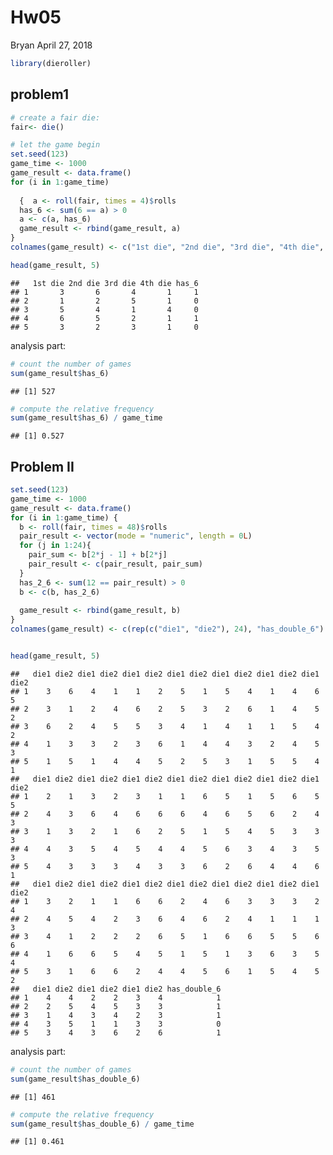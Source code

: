 Hw05
================
Bryan
April 27, 2018

``` r
library(dieroller)
```

problem1
--------

``` r
# create a fair die:
fair<- die()

# let the game begin
set.seed(123)
game_time <- 1000
game_result <- data.frame()
for (i in 1:game_time) 
  
  {  a <- roll(fair, times = 4)$rolls
  has_6 <- sum(6 == a) > 0
  a <- c(a, has_6)
  game_result <- rbind(game_result, a)
}
colnames(game_result) <- c("1st die", "2nd die", "3rd die", "4th die", "has_6")

head(game_result, 5)
```

    ##   1st die 2nd die 3rd die 4th die has_6
    ## 1       3       6       4       1     1
    ## 2       1       2       5       1     0
    ## 3       5       4       1       4     0
    ## 4       6       5       2       1     1
    ## 5       3       2       3       1     0

analysis part:

``` r
# count the number of games
sum(game_result$has_6)
```

    ## [1] 527

``` r
# compute the relative frequency 
sum(game_result$has_6) / game_time
```

    ## [1] 0.527

Problem II
----------

``` r
set.seed(123)
game_time <- 1000
game_result <- data.frame()
for (i in 1:game_time) {
  b <- roll(fair, times = 48)$rolls
  pair_result <- vector(mode = "numeric", length = 0L)
  for (j in 1:24){
    pair_sum <- b[2*j - 1] + b[2*j]
    pair_result <- c(pair_result, pair_sum)
  }
  has_2_6 <- sum(12 == pair_result) > 0
  b <- c(b, has_2_6)
  
  game_result <- rbind(game_result, b)
}
colnames(game_result) <- c(rep(c("die1", "die2"), 24), "has_double_6")


head(game_result, 5)
```

    ##   die1 die2 die1 die2 die1 die2 die1 die2 die1 die2 die1 die2 die1 die2
    ## 1    3    6    4    1    1    2    5    1    5    4    1    4    6    5
    ## 2    3    1    2    4    6    2    5    3    2    6    1    4    5    2
    ## 3    6    2    4    5    5    3    4    1    4    1    1    5    4    2
    ## 4    1    3    3    2    3    6    1    4    4    3    2    4    5    3
    ## 5    1    5    1    4    4    5    2    5    3    1    5    5    4    1
    ##   die1 die2 die1 die2 die1 die2 die1 die2 die1 die2 die1 die2 die1 die2
    ## 1    2    1    3    2    3    1    1    6    5    1    5    6    5    5
    ## 2    4    3    6    4    6    6    6    4    6    5    6    2    4    3
    ## 3    1    3    2    1    6    2    5    1    5    4    5    3    3    3
    ## 4    4    3    5    4    5    4    4    5    6    3    4    3    5    3
    ## 5    4    3    3    3    4    3    3    6    2    6    4    4    6    1
    ##   die1 die2 die1 die2 die1 die2 die1 die2 die1 die2 die1 die2 die1 die2
    ## 1    3    2    1    1    6    6    2    4    6    3    3    3    2    4
    ## 2    4    5    4    2    3    6    4    6    2    4    1    1    1    3
    ## 3    4    1    2    2    2    6    5    1    6    6    5    5    6    6
    ## 4    1    6    6    5    4    5    1    5    1    3    6    3    5    4
    ## 5    3    1    6    6    2    4    4    5    6    1    5    4    5    2
    ##   die1 die2 die1 die2 die1 die2 has_double_6
    ## 1    4    4    2    2    3    4            1
    ## 2    2    5    4    5    3    3            1
    ## 3    1    4    3    4    2    3            1
    ## 4    3    5    1    1    3    3            0
    ## 5    3    4    3    6    2    6            1

analysis part:

``` r
# count the number of games 
sum(game_result$has_double_6)
```

    ## [1] 461

``` r
# compute the relative frequency 
sum(game_result$has_double_6) / game_time
```

    ## [1] 0.461
